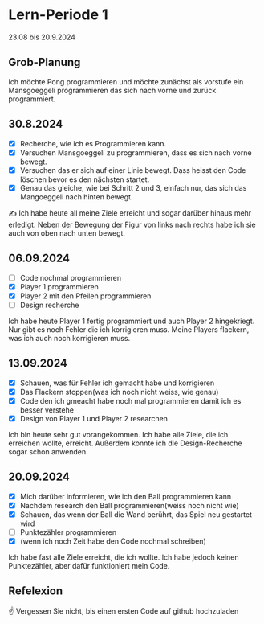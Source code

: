 # Lern-Periode 1
23.08 bis 20.9.2024

## Grob-Planung

Ich möchte Pong programmieren und möchte zunächst als vorstufe ein Mansgoeggeli programmieren das sich nach vorne und zurück programmiert.

## 30.8.2024

- [x] Recherche, wie ich es Programmieren kann.
- [x] Versuchen Mansgoeggeli zu programmieren, dass es sich nach vorne bewegt.
- [x] Versuchen das er sich auf einer Linie bewegt. Dass heisst den Code löschen bevor es den nächsten startet.
- [x] Genau das gleiche, wie bei Schritt 2 und 3, einfach nur, das sich das Mangoeggeli nach hinten bewegt.

✍️ Ich habe heute all meine Ziele erreicht und sogar darüber hinaus mehr erledigt.
Neben der Bewegung der Figur von links nach rechts habe ich sie auch von oben nach unten bewegt.


 ## 06.09.2024

- [ ] Code nochmal programmieren
- [x] Player 1 programmieren
- [x] Player 2 mit den Pfeilen programmieren
- [ ] Design recherche

Ich habe heute Player 1 fertig programmiert und auch Player 2 hingekriegt. 
Nur gibt es noch Fehler die ich korrigieren muss. Meine Players flackern, was ich auch noch korrigieren muss.

## 13.09.2024

- [x] Schauen, was für Fehler ich gemacht habe und korrigieren
- [x] Das Flackern stoppen(was ich noch nicht weiss, wie genau)
- [x] Code den ich gmeacht habe noch mal programmieren damit ich es besser verstehe
- [x] Design von Player 1 und Player 2 researchen

Ich bin heute sehr gut vorangekommen. Ich habe alle Ziele, die ich erreichen wollte, erreicht. 
Außerdem konnte ich die Design-Recherche sogar schon anwenden.

 ## 20.09.2024

 - [x] Mich darüber informieren, wie ich den Ball programmieren kann
 - [x] Nachdem research den Ball programmieren(weiss noch nicht wie)
 - [x] Schauen, das wenn der Ball die Wand berührt, das Spiel neu gestartet wird
 - [ ] Punktezähler programmieren
 - [x] (wenn ich noch Zeit habe den Code nochmal schreiben)

Ich habe fast alle Ziele erreicht, die ich wollte. Ich habe jedoch keinen Punktezähler,
aber dafür funktioniert mein Code.

## Refelexion

☝️ Vergessen Sie nicht, bis einen ersten Code auf github hochzuladen

